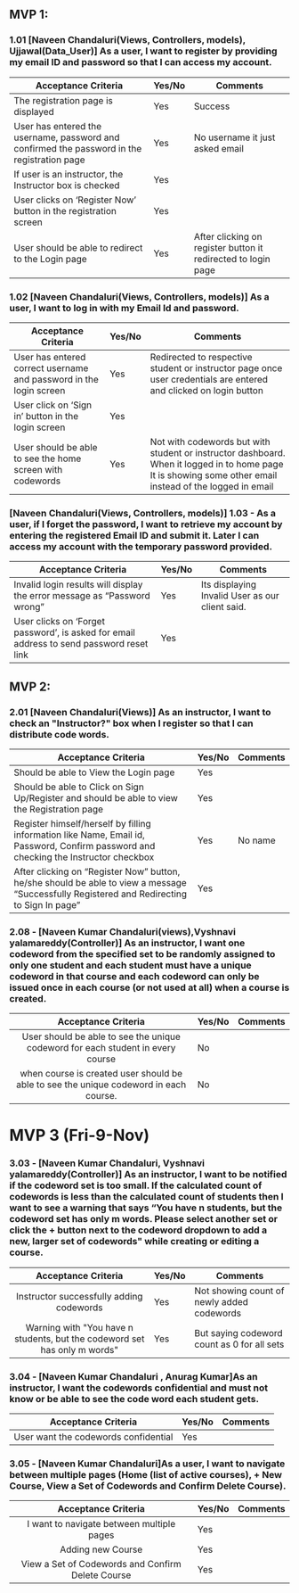 ## MVP 1:

### 1.01 [Naveen Chandaluri(Views, Controllers, models), Ujjawal(Data_User)] As a user,  I want to register by providing my email ID and password so that I can access my account.

| Acceptance Criteria                                                                         | Yes/No | Comments |
|---------------------------------------------------------------------------------------------|--------|----------|
| The registration page is displayed                                                          |  Yes      |    Success      |
| User has entered the username, password and confirmed the password in the registration page |  Yes      |    No username it just asked email      |
| If user is an instructor, the Instructor box is checked                                     |  Yes      |          |
| User clicks on ‘Register Now’ button in the registration screen                             |  Yes      |          |
| User should be able to redirect to the Login page                                           |  Yes      |    After clicking on register button it redirected to login page      |

### 1.02 [Naveen Chandaluri(Views, Controllers, models)] As a user, I want to log in with my Email Id and password.

| Acceptance Criteria                                                | Yes/No | Comments |
|--------------------------------------------------------------------|--------|----------|
| User has entered correct username and password in the login screen |  Yes      |    Redirected to respective student or instructor page once user credentials are entered and clicked on login button      |
| User click on ‘Sign in’ button in the login screen                 |  Yes      |          |
| User should be able to see the home screen with codewords          |  Yes     |    Not with codewords but with student or instructor dashboard. When it logged in to home page It is showing some other email instead of the logged in email      |

### [Naveen Chandaluri(Views, Controllers, models)] 1.03 - As a user, if I forget the password, I want to retrieve my account by entering the registered Email ID and submit it. Later I can access my account with the temporary password provided.

| Acceptance Criteria                                                                      | Yes/No | Comments |
|------------------------------------------------------------------------------------------|--------|----------|
| Invalid login results will display the error message as “Password wrong”                 |  Yes     |   Its displaying Invalid User as our client said.       |
| User clicks on ‘Forget password’, is asked for email address to send password reset link |  Yes      |          |

## MVP 2:

### 2.01 [Naveen Chandaluri(Views)] As an instructor, I want to check an "Instructor?" box when I register so that I can distribute code words.

| Acceptance Criteria                                                                         | Yes/No | Comments |
|---------------------------------------------------------------------------------------------|--------|----------|
| Should be able to View the Login page                                                       |  Yes      |          |
| Should be able to Click on Sign Up/Register and should be able to view the Registration page|  Yes      |          |
| Register himself/herself by filling information like Name, Email id, Password, Confirm password and checking the Instructor checkbox                                                                           |  Yes      |   No name       |
| After clicking on “Register Now” button, he/she should be able to view a message “Successfully Registered and Redirecting to Sign In page”                                                               |   Yes     |          |


### 2.08 - [Naveen Kumar Chandaluri(views),Vyshnavi yalamareddy(Controller)] As an instructor, I want one codeword from the specified set to be randomly assigned to only one student and each student must have a unique codeword in that course and each codeword can only be issued once in each course (or not used at all) when a course is created.
|                                  Acceptance Criteria                                  | Yes/No | Comments |
|:-------------------------------------------------------------------------------------:|--------|----------|
| User should be able to see the unique codeword for each student in every course       |  No      |          |
| when course is created user should be able to see the unique codeword in each course. |  No      |          |


# MVP 3 (Fri-9-Nov)

### 3.03 - [Naveen Kumar Chandaluri, Vyshnavi yalamareddy(Controller)] As an instructor, I want to be notified if the codeword set is too small. If the calculated count of codewords is less than the calculated count of students then I want to see a warning that says “You have n students, but the codeword set has only m words. Please select another set or click the + button next to the codeword dropdown to add a new, larger set of codewords" while creating or editing a course. 
|                                  Acceptance Criteria                                  | Yes/No | Comments |
|:-------------------------------------------------------------------------------------:|--------|----------|
| Instructor successfully adding codewords       |  Yes      |   Not showing count of newly added codewords       |
| Warning with "You have n students, but the codeword set has only m words" |  Yes      |   But saying codeword count as 0 for all sets       |


### 3.04 - [Naveen Kumar Chandaluri , Anurag Kumar]As an instructor, I want the codewords confidential and must not know or be able to see the code word each student gets.  

|                                  Acceptance Criteria                                  | Yes/No | Comments |
|:-------------------------------------------------------------------------------------:|--------|----------|
| User want the codewords confidential                                                  |  Yes   |          |



### 3.05 - [Naveen Kumar Chandaluri]As a user, I want to navigate between multiple pages (Home (list of active courses), + New Course, View a Set of Codewords and Confirm Delete Course).


|                                  Acceptance Criteria                                  | Yes/No | Comments |
|:-------------------------------------------------------------------------------------:|--------|----------|
| I want to navigate between multiple pages                                             |  Yes   |          |
| Adding new Course                                                                     |  Yes   |          |
| View a Set of Codewords and Confirm Delete Course                                     |  Yes   |          |
